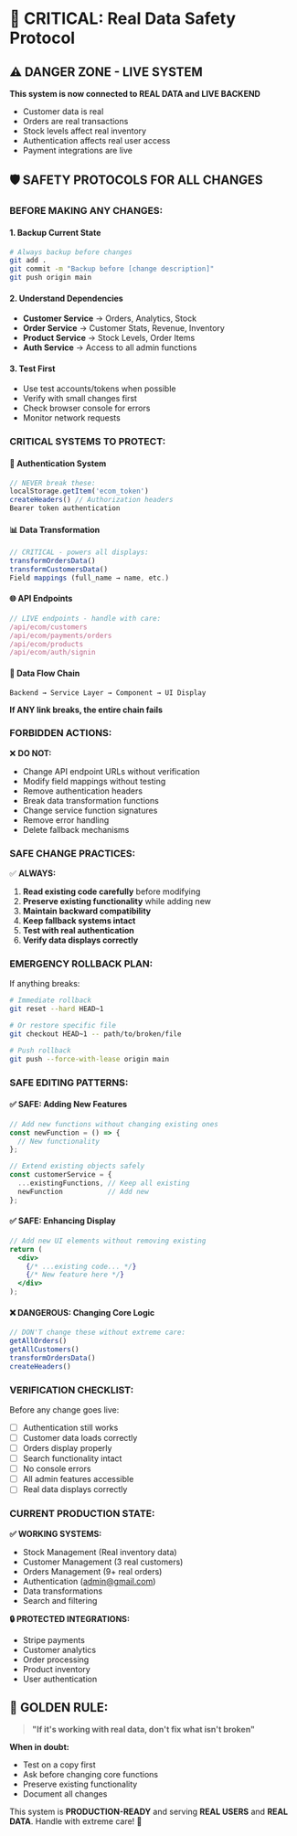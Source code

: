 # 🚨 CRITICAL: Real Data Safety Protocol

## ⚠️ **DANGER ZONE - LIVE SYSTEM**

**This system is now connected to REAL DATA and LIVE BACKEND**
- Customer data is real
- Orders are real transactions
- Stock levels affect real inventory
- Authentication affects real user access
- Payment integrations are live

## 🛡️ **SAFETY PROTOCOLS FOR ALL CHANGES**

### **BEFORE MAKING ANY CHANGES:**

#### 1. **Backup Current State**
```bash
# Always backup before changes
git add .
git commit -m "Backup before [change description]"
git push origin main
```

#### 2. **Understand Dependencies**
- **Customer Service** → Orders, Analytics, Stock
- **Order Service** → Customer Stats, Revenue, Inventory
- **Product Service** → Stock Levels, Order Items
- **Auth Service** → Access to all admin functions

#### 3. **Test First**
- Use test accounts/tokens when possible
- Verify with small changes first
- Check browser console for errors
- Monitor network requests

### **CRITICAL SYSTEMS TO PROTECT:**

#### 🔐 **Authentication System**
```javascript
// NEVER break these:
localStorage.getItem('ecom_token')
createHeaders() // Authorization headers
Bearer token authentication
```

#### 📊 **Data Transformation**
```javascript
// CRITICAL - powers all displays:
transformOrdersData()
transformCustomersData() 
Field mappings (full_name → name, etc.)
```

#### 🌐 **API Endpoints**
```javascript
// LIVE endpoints - handle with care:
/api/ecom/customers
/api/ecom/payments/orders
/api/ecom/products
/api/ecom/auth/signin
```

#### 💾 **Data Flow Chain**
```
Backend → Service Layer → Component → UI Display
```
**If ANY link breaks, the entire chain fails**

### **FORBIDDEN ACTIONS:**

❌ **DO NOT:**
- Change API endpoint URLs without verification
- Modify field mappings without testing
- Remove authentication headers
- Break data transformation functions
- Change service function signatures
- Remove error handling
- Delete fallback mechanisms

### **SAFE CHANGE PRACTICES:**

✅ **ALWAYS:**
1. **Read existing code carefully** before modifying
2. **Preserve existing functionality** while adding new
3. **Maintain backward compatibility**
4. **Keep fallback systems intact**
5. **Test with real authentication**
6. **Verify data displays correctly**

### **EMERGENCY ROLLBACK PLAN:**

If anything breaks:
```bash
# Immediate rollback
git reset --hard HEAD~1

# Or restore specific file
git checkout HEAD~1 -- path/to/broken/file

# Push rollback
git push --force-with-lease origin main
```

### **SAFE EDITING PATTERNS:**

#### ✅ **SAFE: Adding New Features**
```javascript
// Add new functions without changing existing ones
const newFunction = () => {
  // New functionality
};

// Extend existing objects safely
const customerService = {
  ...existingFunctions, // Keep all existing
  newFunction           // Add new
};
```

#### ✅ **SAFE: Enhancing Display**
```jsx
// Add new UI elements without removing existing
return (
  <div>
    {/* ...existing code... */}
    {/* New feature here */}
  </div>
);
```

#### ❌ **DANGEROUS: Changing Core Logic**
```javascript
// DON'T change these without extreme care:
getAllOrders()
getAllCustomers() 
transformOrdersData()
createHeaders()
```

### **VERIFICATION CHECKLIST:**

Before any change goes live:
- [ ] Authentication still works
- [ ] Customer data loads correctly
- [ ] Orders display properly
- [ ] Search functionality intact
- [ ] No console errors
- [ ] All admin features accessible
- [ ] Real data displays correctly

### **CURRENT PRODUCTION STATE:**

**✅ WORKING SYSTEMS:**
- Stock Management (Real inventory data)
- Customer Management (3 real customers)
- Orders Management (9+ real orders)
- Authentication (admin@gmail.com)
- Data transformations
- Search and filtering

**🔒 PROTECTED INTEGRATIONS:**
- Stripe payments
- Customer analytics
- Order processing
- Product inventory
- User authentication

## 🎯 **GOLDEN RULE:**

> **"If it's working with real data, don't fix what isn't broken"**

**When in doubt:** 
- Test on a copy first
- Ask before changing core functions
- Preserve existing functionality
- Document all changes

This system is **PRODUCTION-READY** and serving **REAL USERS** and **REAL DATA**. Handle with extreme care! 🚨

